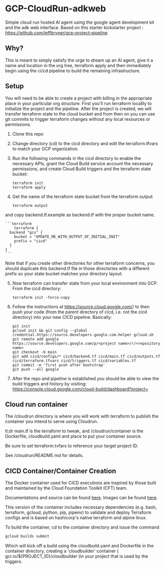 # GCP-CloudRun-adkweb

Simple cloud run hosted AI agent using the google agent development kit and the adk web interface.
Based on this starter kickstarter project : https://github.com/jeffbryner/gcp-project-pipeline

## Why?

This is meant to simply satisfy the urge to dream up an AI agent, give it a name and location in the org tree, terraform apply and then immediately begin using the ci/cd pipeline to build the remaining infrastructure.

## Setup
You will need to be able to create a project with billing in the appropriate place in your particular org structure. First you'll run terraform locallly to initialize the project and the pipeline. After the project is created, we will transfer terraform state to the cloud bucket and from then on you can use git commits to trigger terraform changes without any local resources or permissions.

1. Clone this repo

2. Change directory (cd) to the cicd directory and edit the terraform.tfvars to match your GCP organization.

3. Run the following commands in the cicd directory to enable the necessary APIs,
   grant the Cloud Build service account the necessary permissions, and create
   Cloud Build triggers and the terraform state bucket:

    ```shell
    terraform init
    terraform apply
    ```
4. Get the name of the terraform state bucket from the terraform output

    ```shell
    terraform output
    ```
  and copy backend.tf.example as backend.tf with the proper bucket name.

    ```terraform
        terraform {
      backend "gcs" {
        bucket = "UPDATE_ME_WITH_OUTPUT_OF_INITIAL_INIT"
        prefix = "cicd"
      }
    }
    ```

  Note that if you create other directories for other terraform concerns, you should duplicate this backend.tf file in those directories with a different prefix so your state bucket matches your directory layout.

5. Now terraform can transfer state from your local environment into GCP. From the cicd directory:
    ```shell
    terraform init -force-copy
    ```

6. Follow the instructions at https://source.cloud.google.com/<project name>/<repository name> to then push your code (from the parent directory of cicd, i.e. not the cicd directory) into your new CICD pipeline. Basically:

    ```shell
    git init
    gcloud init && git config --global credential.https://source.developers.google.com.helper gcloud.sh
    git remote add google  https://source.developers.google.com/p/<project name>/r/<repository name>
    git checkout -b main
    git add cicd/configs/* cicd/backend.tf cicd/main.tf cicd/outputs.tf cicd/terraform.tfvars cicd/triggers.tf cicd/variables.tf
    git commit -m 'first push after bootstrap'
    git push --all google

7. After the repo and pipeline is established you should be able to view the build triggers and history by visiting:
https://console.cloud.google.com/cloud-build/dashboard?project=<project id here>


## Cloud run container ##
The /cloudrun directory is where you will work with terraform to publish the container you intend to serve using Cloudrun.

tl;dr 
main.tf is the terraform to tweak, and /cloudrun/container is the Dockerfile, cloudbuild.yaml and place to put your container source.

Be sure to set terraform.tvfars to reference your target project ID.

See /cloudrun/README.md for details.


## CICD Container/Container Creation

The Docker container used for CICD executions are inspired by those built and maintained by the
Cloud Foundation Toolkit (CFT) team.


Documentations and source can be found [here](https://github.com/GoogleCloudPlatform/cloud-foundation-toolkit/tree/master/infra/build/developer-tools-light). Images can be found [here](https://console.cloud.google.com/gcr/images/cloud-foundation-cicd/GLOBAL/cft/developer-tools-light).

This version of the container includes necessary dependencies (e.g. bash, terraform, gcloud, python, pip, pipenv) to validate and deploy Terraform configs and is based on hashicorp's native terraform and alpine linux.

To build the container, cd to the container directory and issue the command

```bash
gcloud builds submit
```
Which will kick off a build using the cloudbuild.yaml and Dockerfile in the container directory, creating a 'cloudbuilder' container ( gcr.io/${PROJECT_ID}/cloudbuilder )in your project that is used by the triggers.



